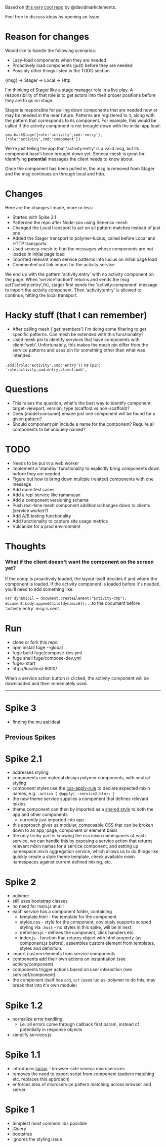 Based on [this very cool repo](https://github.com/apparatus/fullstack-microservices) by @davidmarkclements.

Feel free to discuss ideas by opening an Issue.

# Reason for changes

Would like to handle the following scenarios:

* Lazy-load components when they are needed
* Proactively load components (just) before they are needed
* Possibly other things listed in the TODO section

{msg} -> Stager -> Local -> Http

I'm thinking of Stager like a stage manager role in a live play.  A responsibility of that role is to get actors into their proper positions before they are to go on stage.

Stager is responsible for pulling down components that are needed now or may be needed in the near future.  Patterns are registered to it, along with the pattern that corresponds to its component.  For example, this would be called if the activity component is not brought down with the initial app load:  

`cmp.backStage({role:'activity',cmd:'entry'},{role:'activity',cmd:'component'})`

We're just telling the app that 'activity:entry' is a valid msg, but its component hasn’t been brought down yet.  Seneca-mesh is great for identifying **potential** messages the client needs to know about.

Once the component has been pulled in, the msg is removed from Stager and the msg continues on through local and http.


# Changes 

Here are the changes I made, more or less:

* Started with Spike 2.1
* Patterned the repo after Node-zoo using Senenca-mesh
* Changed the Local transport to act on all pattern matches instead of just one
* Added the Stager transport to polymer-lucius, called before Local and HTTP transports
* Used seneca-mesh to find the messages whose components are not loaded in initial page load
* Imported relevant mesh service patterns into lucius on initial page load
* Commented out link import for the activity service

We end up with the pattern 'activity:entry' with no activity component on the page. When
'service1:action1' returns and sends the msg act('activity:entry',fn), stager first sends the
'activity:component' message to import the activity component.  Then 'activity:entry' is allowed to continue, hitting the local transport.


# Hacky stuff (that I can remember)

* After calling mesh {'get:members'} I'm doing some filtering to get specific patterns. Can mesh be extended with this functionality? 
* Used mesh pin to identify services that have components with client:'web'. Unfortunately, this makes the mesh pin differ from the service patterns and uses pin for something other than what was intended.

`
.add({role:'activity',cmd:'entry'})
`
vs
`
{pin: 'role:activity,cmd:entry,client:web',
`

# Questions

* This raises the question, what's the best way to identify component target-viewport, version, type (scaffold vs non-scaffold)? 
* Does {model:consume} ensure just one component will be found for a given pattern?
* Should component pin include a name for the component?  Require all components to be uniquely named? 


# TODO

* Needs to be put in a web worker
* Implement a 'standby' functionality to explicitly bring components down before they are needed
* Figure out how to bring down multiple (related) components with one message
* Add more test cases
* Add a repl service like ramanujan
* Add a component versioning schema
* Push real-time mesh component additions/changes down to clients (service worker?)
* Add A/B testing functionality
* Add functionality to capture site usage metrics
* Vulcanize for a prod environment


# Thoughts

### What if the client doesn't want the component on the screen yet? 

If the comp is proactively loaded, the layout itself decides if and where the component is loaded. If the activity component is loaded before it's needed, you'll need to add something like:

`
 	var dynamicEl = document.createElement("activity-cmp");
  document.body.appendChild(dynamicEl);
`
...to the document before 'activity:entry' msg is sent.


# Run

* clone or fork this repo
* npm install fuge --global
* fuge build fuge/compose-dev.yml
* fuge shell fuge/compose-dev.yml
* fuge> start
* http://localhost:8000/

When a service action button is clicked, the activity component will be downloaded and then immediately used.


----------
# Spike 3

* finding the mu api ideal

## Previous Spikes

# Spike 2.1

* addresses styling
* components use material design polymer components, with neutral styling
* component styles use the [css-apply-rule](https://tabatkins.github.io/specs/css-apply-rule/) to declare expected mixin names, e.g. `.action { @apply(--service2-btn); }`
* the new theme service supplies a component that defines relevant mixins
* theme component can then by imported as a [shared style](https://www.polymer-project.org/1.0/docs/devguide/styling#style-modules) to both the app and other components
  * currently just imported into app
* this approach gives us modular, composable CSS that can be broken down to an app, page, component or element basis
* the only tricky part is knowing the css mixin namespaces of each service, we can handle this by exposing a service action that returns relevant mixin names for a service component, and setting up namespace mixin aggregation service, which allows us to do things like, quickly create a style theme template, check available mixin namespaces against current defined mixing, etc.


# Spike 2

* polymer
* still uses bootstrap classes
* no need for main.js at all! 
* each service has a component folder, containing
  * template.html - the template for the component
  * styles.css - style for the component, obviously supports scoped styling via `:host` - no styles in this spike, will be in next
  * definition.js - defines the component, click handlers etc.
  * index.js - function that returns object with html property (as component.js before), assembles custom element from templates, styles and definition.
* import custom elements from service components
* components add their own actions on instantiation (see activity/component)
* components trigger actions based on user interaction (see service1/component)
* the component itself has `add`, `act` (uses lucius-polymer to do this, may break that into it's own module)

# Spike 1.2

* normalize error handling
  * i.e. all errors come through callback first param, instead of potentially in response objects
* simplify services.js 

# Spike 1.1

* introduces [lucius](http://npm.im/lucius) - browser-side seneca microservices
* removes the need to export script from component (pattern matching etc. replaces this approach)
* enforces idea of microservice pattern matching across browser and server



# Spike 1

* Simplest most common libs possible
* jQuery
* bootstrap
* ignores the styling issue

